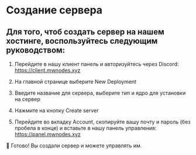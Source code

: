 # Создание сервера
## Для того, чтоб создать сервер на нашем хостинге, воспользуйтесь следующим руководством:

1. Перейдите в нашу клиент панель и авторизуйтесь через Discord: https://client.mwnodes.xyz

2. На главной странице выберите New Deployment

3. Введите название для сервера, выберите тип и ядро для установки на сервер

4. Нажмите на кнопку Create server

5. Перейдите во вкладку Account, скопируйте вашу почту и пароль (без пробела в конце) и вставьте в нашу панель управления: https://panel.mwnodes.xyz

🎉 Готово! Вы создали сервер и можете управлять им.
